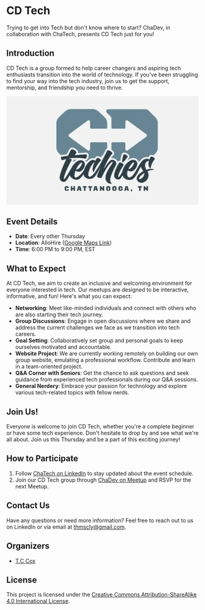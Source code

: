 # CD Tech

Trying to get into Tech but don't know where to start? ChaDev, in collaboration with ChaTech, presents CD Tech just for you!

## Introduction

CD Tech is a group formed to help career changers and aspiring tech enthusiasts transition into the world of technology. If you've been struggling to find your way into the tech industry, join us to get the support, mentorship, and friendship you need to thrive.

<div style="text-align: center;">
  <img src="CD_Techies_Logo.png" alt="Group logo">
</div>

## Event Details

- **Date**: Every other Thursday
- **Location**: AlloHire ([Google Maps Link](https://www.google.com/maps/search/?api=1&query=35.039825%2C%20-85.308334))
- **Time**: 6:00 PM to 9:00 PM, EST

## What to Expect

At CD Tech, we aim to create an inclusive and welcoming environment for everyone interested in tech. Our meetups are designed to be interactive, informative, and fun! Here's what you can expect:

- **Networking**: Meet like-minded individuals and connect with others who are also starting their tech journey.
- **Group Discussions**: Engage in open discussions where we share and address the current challenges we face as we transition into tech careers.
- **Goal Setting**: Collaboratively set group and personal goals to keep ourselves motivated and accountable.
- **Website Project**: We are currently working remotely on building our own group website, emulating a professional workflow. Contribute and learn in a team-oriented project.
- **Q&A Corner with Seniors**: Get the chance to ask questions and seek guidance from experienced tech professionals during our Q&A sessions.
- **General Nerdery**: Embrace your passion for technology and explore various tech-related topics with fellow nerds.

## Join Us!

Everyone is welcome to join CD Tech, whether you're a complete beginner or have some tech experience. Don't hesitate to drop by and see what we're all about. Join us this Thursday and be a part of this exciting journey!

## How to Participate
1. Follow <a href="https://www.linkedin.com/company/chatechcouncil/" target="_blank">ChaTech on LinkedIn</a> to stay updated about the event schedule.
2. Join our CD Tech group through <a href="https://www.meetup.com/chadevs/" target="_blank">ChaDev on Meetup</a> and RSVP for the next Meetup.

## Contact Us

Have any questions or need more information? Feel free to reach out to us on LinkedIn or via email at [thmscly@gmail.com](mailto:thmscly@gmail.com).

## Organizers

- <a href="https://www.linkedin.com/in/thomas-tc-cox/" target="_blank">T.C Cox</a>


## License

This project is licensed under the [Creative Commons Attribution-ShareAlike 4.0 International License](http://creativecommons.org/licenses/by-sa/4.0/).
